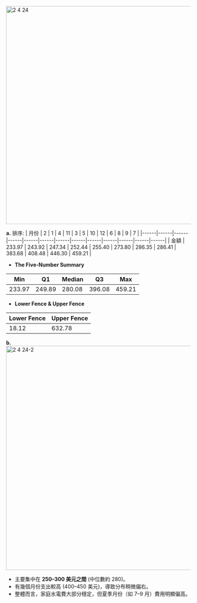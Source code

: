 
<img width="712" height="593" alt="2 4 24" src="https://github.com/user-attachments/assets/8750e447-9406-4010-8022-79950b012e77" />


**a.**
排序:
| 月份 | 2    | 1    | 4    | 11   | 3    | 5    | 10   | 12   | 6    | 8    | 9    | 7    |
|------|------|------|------|------|------|------|------|------|------|------|------|------|
| 金額 | 233.97 | 243.92 | 247.34 | 252.44 | 255.40 | 273.80 | 286.35 | 286.41 | 383.68 | 408.48 | 446.30 | 459.21 |

- **The Five-Number Summary**

| Min   | Q1     | Median  | Q3     | Max   |   
|-------|--------|---------|--------|-------|   
| 233.97 | 249.89 | 280.08  | 396.08 | 459.21 |  

- **Lower Fence & Upper Fence** 

| Lower Fence | Upper Fence |
|-------------|-------------|
| 18.12       | 632.78      |

**b.**
<img width="1023" height="610" alt="2 4 24-2" src="https://github.com/user-attachments/assets/a357d8e5-d545-434f-947f-13fd05f5ad03" />


* 主要集中在 **250–300 美元之間** (中位數約 280)。  
* 有幾個月份支出較高 (400–450 美元)，導致分布稍微偏右。  
* 整體而言，家庭水電費大部分穩定，但夏季月份（如 7–9 月）費用明顯偏高。
